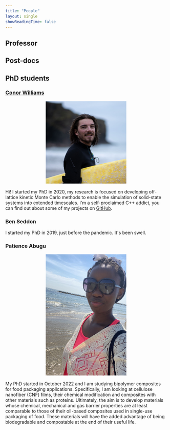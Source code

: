 ```yaml
---
title: "People"
layout: single
showReadingTime: false
---
```


## Professor

## Post-docs

## PhD students

### [Conor Williams](https://conorwilliams.github.io/)

<p align="center">
  <img src="conor.jpg" alt="Surfing the sea of vowels 🌊" width=50%/>
</p>

Hi! I started my PhD in 2020, my research is focused on developing off-lattice kinetic Monte Carlo methods to enable the simulation of solid-state systems into extended timescales. I'm a self-proclaimed C++ addict, you can find out about some of my projects on [GitHub](https://github.com/ConorWilliams).

### Ben Seddon

I started my PhD in 2019, just before the pandemic. It's been swell.

### Patience Abugu

<p align="center">
  <img src="patience.jpg" alt="Visiting the Vatican" width=50%/>
</p>

My PhD started in October 2022 and I am studying bipolymer composites for food packaging applications. Specifically, I am looking at cellulose nanofiber (CNF) films, their chemical modification and composites with other materials such as proteins. Ultimately, the aim is to develop materials whose chemical, mechanical and gas barrier properties are at least comparable to those of their oil-based composites used in single-use packaging of food. These materials will have the added advantage of being biodegradable and compostable at the end of their useful life.
